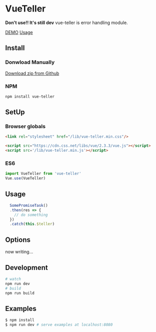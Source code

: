 # VueTeller

**Don't use!! It's still dev**
vue-teller is error handling module.

[DEMO](https://akifo.github.io/vue-teller/)
[Usage](#usage)

## Install

### Donwload Manually

[Download zip from Github](https://github.com/akifo/vue-teller/archive/master.zip)

### NPM

```bash
npm install vue-teller
```

## SetUp

### Browser globals

```html
<link rel="stylesheet" href="/lib/vue-teller.min.css"/>

<script src="https://cdn.css.net/libs/vue/2.3.3/vue.js"></script>
<script src='/lib/vue-teller.min.js'></script>
```

### ES6

```javascript
import VueTeller from 'vue-teller'
Vue.use(VueTeller)
```

## Usage

```javascript
  SomePromiseTask()
  .then(res => {
    // do something
  })
  .catch(this.$teller)
```

## Options

now writing...

## Development

```bash
# watch
npm run dev
# build
npm run build
```

## Examples

```bash
$ npm install
$ npm run dev # serve examples at localhost:8080
```
